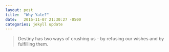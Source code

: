 ```yaml
---
layout: post
title:  "Why Yale?"
date:   2016-11-07 21:30:27 -0500
categories: jekyll update
---
```


> Destiny has two ways of crushing us - by refusing our wishes and by fulfilling them.

 